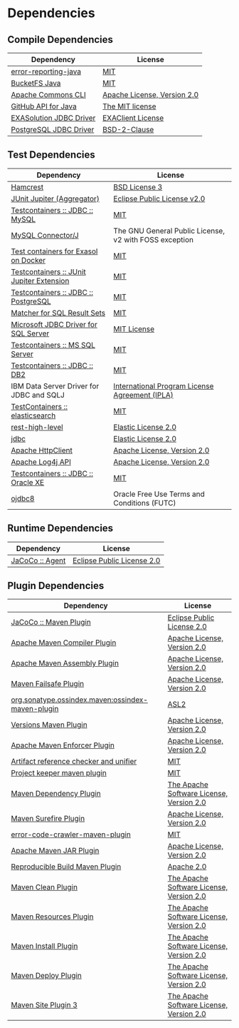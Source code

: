 <!-- @formatter:off -->
# Dependencies

## Compile Dependencies

| Dependency                   | License                          |
| ---------------------------- | -------------------------------- |
| [error-reporting-java][0]    | [MIT][1]                         |
| [BucketFS Java][2]           | [MIT][1]                         |
| [Apache Commons CLI][4]      | [Apache License, Version 2.0][5] |
| [GitHub API for Java][6]     | [The MIT license][7]             |
| [EXASolution JDBC Driver][8] | [EXAClient License][9]           |
| [PostgreSQL JDBC Driver][10] | [BSD-2-Clause][11]               |

## Test Dependencies

| Dependency                                      | License                                                |
| ----------------------------------------------- | ------------------------------------------------------ |
| [Hamcrest][12]                                  | [BSD License 3][13]                                    |
| [JUnit Jupiter (Aggregator)][14]                | [Eclipse Public License v2.0][15]                      |
| [Testcontainers :: JDBC :: MySQL][16]           | [MIT][17]                                              |
| [MySQL Connector/J][18]                         | The GNU General Public License, v2 with FOSS exception |
| [Test containers for Exasol on Docker][19]      | [MIT][1]                                               |
| [Testcontainers :: JUnit Jupiter Extension][16] | [MIT][17]                                              |
| [Testcontainers :: JDBC :: PostgreSQL][16]      | [MIT][17]                                              |
| [Matcher for SQL Result Sets][25]               | [MIT][1]                                               |
| [Microsoft JDBC Driver for SQL Server][27]      | [MIT License][28]                                      |
| [Testcontainers :: MS SQL Server][16]           | [MIT][17]                                              |
| [Testcontainers :: JDBC :: DB2][16]             | [MIT][17]                                              |
| IBM Data Server Driver for JDBC and SQLJ        | [International Program License Agreement (IPLA)][33]   |
| [TestContainers :: elasticsearch][16]           | [MIT][17]                                              |
| [rest-high-level][36]                           | [Elastic License 2.0][37]                              |
| [jdbc][36]                                      | [Elastic License 2.0][37]                              |
| [Apache HttpClient][40]                         | [Apache License, Version 2.0][41]                      |
| [Apache Log4j API][42]                          | [Apache License, Version 2.0][5]                       |
| [Testcontainers :: JDBC :: Oracle XE][16]       | [MIT][17]                                              |
| [ojdbc8][46]                                    | Oracle Free Use Terms and Conditions (FUTC)            |

## Runtime Dependencies

| Dependency            | License                          |
| --------------------- | -------------------------------- |
| [JaCoCo :: Agent][47] | [Eclipse Public License 2.0][48] |

## Plugin Dependencies

| Dependency                                              | License                                        |
| ------------------------------------------------------- | ---------------------------------------------- |
| [JaCoCo :: Maven Plugin][49]                            | [Eclipse Public License 2.0][48]               |
| [Apache Maven Compiler Plugin][51]                      | [Apache License, Version 2.0][5]               |
| [Apache Maven Assembly Plugin][53]                      | [Apache License, Version 2.0][5]               |
| [Maven Failsafe Plugin][55]                             | [Apache License, Version 2.0][5]               |
| [org.sonatype.ossindex.maven:ossindex-maven-plugin][57] | [ASL2][41]                                     |
| [Versions Maven Plugin][59]                             | [Apache License, Version 2.0][5]               |
| [Apache Maven Enforcer Plugin][61]                      | [Apache License, Version 2.0][5]               |
| [Artifact reference checker and unifier][63]            | [MIT][1]                                       |
| [Project keeper maven plugin][65]                       | [MIT][1]                                       |
| [Maven Dependency Plugin][67]                           | [The Apache Software License, Version 2.0][41] |
| [Maven Surefire Plugin][69]                             | [Apache License, Version 2.0][5]               |
| [error-code-crawler-maven-plugin][71]                   | [MIT][1]                                       |
| [Apache Maven JAR Plugin][73]                           | [Apache License, Version 2.0][5]               |
| [Reproducible Build Maven Plugin][75]                   | [Apache 2.0][41]                               |
| [Maven Clean Plugin][77]                                | [The Apache Software License, Version 2.0][41] |
| [Maven Resources Plugin][79]                            | [The Apache Software License, Version 2.0][41] |
| [Maven Install Plugin][81]                              | [The Apache Software License, Version 2.0][41] |
| [Maven Deploy Plugin][83]                               | [The Apache Software License, Version 2.0][41] |
| [Maven Site Plugin 3][85]                               | [The Apache Software License, Version 2.0][41] |

[47]: https://www.eclemma.org/jacoco/index.html
[65]: https://github.com/exasol/project-keeper-maven-plugin
[2]: https://github.com/exasol/bucketfs-java
[0]: https://github.com/exasol/error-reporting-java
[7]: https://www.opensource.org/licenses/mit-license.php
[46]: https://www.oracle.com/database/technologies/appdev/jdbc.html
[41]: http://www.apache.org/licenses/LICENSE-2.0.txt
[69]: https://maven.apache.org/surefire/maven-surefire-plugin/
[11]: https://jdbc.postgresql.org/about/license.html
[77]: http://maven.apache.org/plugins/maven-clean-plugin/
[9]: https://docs.exasol.com/connect_exasol/drivers/jdbc.htm
[1]: https://opensource.org/licenses/MIT
[59]: http://www.mojohaus.org/versions-maven-plugin/
[13]: http://opensource.org/licenses/BSD-3-Clause
[51]: https://maven.apache.org/plugins/maven-compiler-plugin/
[36]: https://github.com/elastic/elasticsearch
[48]: https://www.eclipse.org/legal/epl-2.0/
[49]: https://www.jacoco.org/jacoco/trunk/doc/maven.html
[37]: https://raw.githubusercontent.com/elastic/elasticsearch/v7.17.3/licenses/ELASTIC-LICENSE-2.0.txt
[25]: https://github.com/exasol/hamcrest-resultset-matcher
[75]: http://zlika.github.io/reproducible-build-maven-plugin
[28]: http://www.opensource.org/licenses/mit-license.php
[18]: http://dev.mysql.com/doc/connector-j/en/
[27]: https://github.com/Microsoft/mssql-jdbc
[14]: https://junit.org/junit5/
[12]: http://hamcrest.org/JavaHamcrest/
[6]: https://github-api.kohsuke.org/
[79]: http://maven.apache.org/plugins/maven-resources-plugin/
[63]: https://github.com/exasol/artifact-reference-checker-maven-plugin
[73]: https://maven.apache.org/plugins/maven-jar-plugin/
[10]: https://jdbc.postgresql.org
[33]: https://www-40.ibm.com/software/sla/sladb.nsf/lilookup/1024954E51C94B03002587A4003CB520?OpenDocument
[4]: https://commons.apache.org/proper/commons-cli/
[42]: https://logging.apache.org/log4j/2.x/log4j-api/
[55]: https://maven.apache.org/surefire/maven-failsafe-plugin/
[67]: http://maven.apache.org/plugins/maven-dependency-plugin/
[17]: http://opensource.org/licenses/MIT
[19]: https://github.com/exasol/exasol-testcontainers
[5]: https://www.apache.org/licenses/LICENSE-2.0.txt
[61]: https://maven.apache.org/enforcer/maven-enforcer-plugin/
[8]: http://www.exasol.com
[15]: https://www.eclipse.org/legal/epl-v20.html
[81]: http://maven.apache.org/plugins/maven-install-plugin/
[40]: http://hc.apache.org/httpcomponents-client
[57]: https://sonatype.github.io/ossindex-maven/maven-plugin/
[16]: https://testcontainers.org
[83]: http://maven.apache.org/plugins/maven-deploy-plugin/
[85]: http://maven.apache.org/plugins/maven-site-plugin/
[71]: https://github.com/exasol/error-code-crawler-maven-plugin
[53]: https://maven.apache.org/plugins/maven-assembly-plugin/

